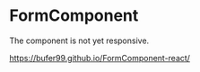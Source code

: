 # FormComponent

The component is not yet responsive.

https://bufer99.github.io/FormComponent-react/

